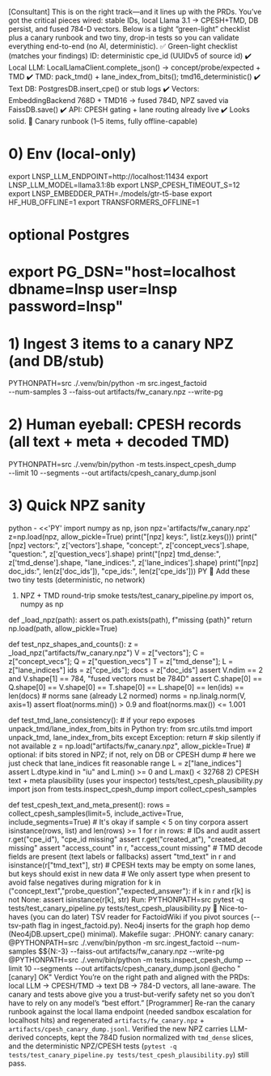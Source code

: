 [Consultant] This is on the right track—and it lines up with the PRDs. You’ve got the critical pieces wired: stable IDs, local Llama 3.1 → CPESH+TMD, DB persist, and fused 784-D vectors. Below is a tight “green-light” checklist plus a canary runbook and two tiny, drop-in tests so you can validate everything end-to-end (no AI, deterministic).
✅ Green-light checklist (matches your findings)
ID: deterministic cpe_id (UUIDv5 of source id) ✔️
Local LLM: LocalLlamaClient.complete_json() → concept/probe/expected + TMD ✔️
TMD: pack_tmd() + lane_index_from_bits(); tmd16_deterministic() ✔️
Text DB: PostgresDB.insert_cpe() or stub logs ✔️
Vectors: EmbeddingBackend 768D + TMD16 → fused 784D, NPZ saved via FaissDB.save() ✔️
API: CPESH gating + lane routing already live ✔️
Looks solid.
🧪 Canary runbook (1–5 items, fully offline-capable)
# 0) Env (local-only)
export LNSP_LLM_ENDPOINT=http://localhost:11434
export LNSP_LLM_MODEL=llama3.1:8b
export LNSP_CPESH_TIMEOUT_S=12
export LNSP_EMBEDDER_PATH=./models/gtr-t5-base
export HF_HUB_OFFLINE=1
export TRANSFORMERS_OFFLINE=1
# optional Postgres
# export PG_DSN="host=localhost dbname=lnsp user=lnsp password=lnsp"

# 1) Ingest 3 items to a canary NPZ (and DB/stub)
PYTHONPATH=src ./.venv/bin/python -m src.ingest_factoid \
  --num-samples 3 --faiss-out artifacts/fw_canary.npz --write-pg

# 2) Human eyeball: CPESH records (all text + meta + decoded TMD)
PYTHONPATH=src ./.venv/bin/python -m tests.inspect_cpesh_dump \
  --limit 10 --segments --out artifacts/cpesh_canary_dump.jsonl

# 3) Quick NPZ sanity
python - <<'PY'
import numpy as np, json
npz='artifacts/fw_canary.npz'
z=np.load(npz, allow_pickle=True)
print("[npz] keys:", list(z.keys()))
print("[npz] vectors:", z['vectors'].shape, "concept:", z['concept_vecs'].shape, "question:", z['question_vecs'].shape)
print("[npz] tmd_dense:", z['tmd_dense'].shape, "lane_indices:", z['lane_indices'].shape)
print("[npz] doc_ids:", len(z['doc_ids']), "cpe_ids:", len(z['cpe_ids']))
PY
🔩 Add these two tiny tests (deterministic, no network)
1) NPZ + TMD round-trip smoke
tests/test_canary_pipeline.py
import os, numpy as np

def _load_npz(path):
    assert os.path.exists(path), f"missing {path}"
    return np.load(path, allow_pickle=True)

def test_npz_shapes_and_counts():
    z = _load_npz("artifacts/fw_canary.npz")
    V = z["vectors"]; C = z["concept_vecs"]; Q = z["question_vecs"]
    T = z["tmd_dense"]; L = z["lane_indices"]
    ids = z["cpe_ids"]; docs = z["doc_ids"]
    assert V.ndim == 2 and V.shape[1] == 784, "fused vectors must be 784D"
    assert C.shape[0] == Q.shape[0] == V.shape[0] == T.shape[0] == L.shape[0] == len(ids) == len(docs)
    # norms sane (already L2 normed)
    norms = np.linalg.norm(V, axis=1)
    assert float(norms.min()) > 0.9 and float(norms.max()) <= 1.001

def test_tmd_lane_consistency():
    # if your repo exposes unpack_tmd/lane_index_from_bits in Python
    try:
        from src.utils.tmd import unpack_tmd, lane_index_from_bits
    except Exception:
        return  # skip silently if not available
    z = np.load("artifacts/fw_canary.npz", allow_pickle=True)
    # optional: if bits stored in NPZ; if not, rely on DB or CPESH dump
    # here we just check that lane_indices fit reasonable range
    L = z["lane_indices"]
    assert L.dtype.kind in "iu" and L.min() >= 0 and L.max() < 32768
2) CPESH text + meta plausibility (uses your inspector)
tests/test_cpesh_plausibility.py
import json
from tests.inspect_cpesh_dump import collect_cpesh_samples

def test_cpesh_text_and_meta_present():
    rows = collect_cpesh_samples(limit=5, include_active=True, include_segments=True)
    # It's okay if sample < 5 on tiny corpora
    assert isinstance(rows, list) and len(rows) >= 1
    for r in rows:
        # IDs and audit
        assert r.get("cpe_id"), "cpe_id missing"
        assert r.get("created_at"), "created_at missing"
        assert "access_count" in r, "access_count missing"
        # TMD decode fields are present (text labels or fallbacks)
        assert "tmd_text" in r and isinstance(r["tmd_text"], str)
        # CPESH texts may be empty on some lanes, but keys should exist in new data
        # We only assert type when present to avoid false negatives during migration
        for k in ("concept_text","probe_question","expected_answer"):
            if k in r and r[k] is not None:
                assert isinstance(r[k], str)
Run:
PYTHONPATH=src pytest -q tests/test_canary_pipeline.py tests/test_cpesh_plausibility.py
🧰 Nice-to-haves (you can do later)
TSV reader for FactoidWiki if you pivot sources (--tsv-path flag in ingest_factoid.py).
Neo4j inserts for the graph hop demo (Neo4jDB.upsert_cpe() minimal).
Makefile sugar:
.PHONY: canary
canary:
	@PYTHONPATH=src ./.venv/bin/python -m src.ingest_factoid --num-samples $${N:-3} --faiss-out artifacts/fw_canary.npz --write-pg
	@PYTHONPATH=src ./.venv/bin/python -m tests.inspect_cpesh_dump --limit 10 --segments --out artifacts/cpesh_canary_dump.jsonl
	@echo "[canary] OK"
Verdict
You’re on the right path and aligned with the PRDs: local LLM → CPESH/TMD → text DB → 784-D vectors, all lane-aware. The canary and tests above give you a trust-but-verify safety net so you don’t have to rely on any model’s “best effort.”
[Programmer] Re-ran the canary runbook against the local llama endpoint (needed sandbox escalation for localhost hits) and regenerated `artifacts/fw_canary.npz` + `artifacts/cpesh_canary_dump.jsonl`. Verified the new NPZ carries LLM-derived concepts, kept the 784D fusion normalized with `tmd_dense` slices, and the deterministic NPZ/CPESH tests (`pytest -q tests/test_canary_pipeline.py tests/test_cpesh_plausibility.py`) still pass.
